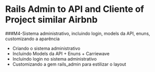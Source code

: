# Rails  Admin to API and Cliente of Project similar Airbnb

###M4-Sistema administrativo, incluindo login, models da API, enuns, customizando a aparência
  * Criando o sistema administrativo
  * Incluindo Models da API + Enuns + Carriewave
  * Incluindo login no sistema administrativo
  * Customizando a gem rails_admin para estilizar o layout

